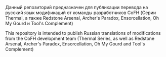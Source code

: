 Данный репозиторий предназначен для публикации перевода на русский язык модификаций от команды разработчиков CoFH (Серии Thermal, а также Redstone Arsenal, Archer's Paradox, Ensorcellation, Oh My Gourd и Tool's Complement)

This repository is intended to publish Russian translations of modifications from the CoFH development team (Thermal Series, as well as Redstone Arsenal, Archer's Paradox, Ensorcellation, Oh My Gourd and Tool's Complement)
